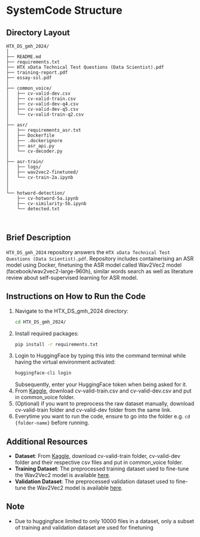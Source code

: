 
# SystemCode Structure

## Directory Layout
```
HTX_DS_gmh_2024/
│
├── README.md
├── requirements.txt
├── HTX xData Technical Test Questions (Data Scientist).pdf
├── training-report.pdf
├── essay-ssl.pdf
│
├── common_voice/
│   ├── cv-valid-dev.csv
│   ├── cv-valid-train.csv
│   ├── cv-valid-dev-q4.csv
│   ├── cv-valid-dev-q5.csv
│   └── cv-valid-train-q2.csv
│
├── asr/
│   ├── requirements_asr.txt
│   ├── Dockerfile
│   ├── .dockerignore
│   ├── asr_api.py
│   └── cv-decoder.py
│
├── asr-train/
│   ├── logs/
│   ├── wav2vec2-finetuned/
│   └── cv-train-2a.ipynb
│   
│
└── hotword-detection/
    ├── cv-hotword-5a.ipynb
    ├── cv-similarity-5b.ipynb
    └── detected.txt
    


```

## Brief Description
`HTX_DS_gmh_2024` repository answers the `HTX xData Technical Test Questions (Data Scientist).pdf`. Repository includes containerising an ASR model using Docker, finetuning the ASR model called Wav2Vec2 model (facebook/wav2vec2-large-960h), similar words search as well as literature review about self-supervised learning for ASR model. 

## Instructions on How to Run the Code

1. Navigate to the HTX_DS_gmh_2024 directory:
   ```bash
   cd HTX_DS_gmh_2024/
   ```
2. Install required packages:
   ```bash
   pip install -r requirements.txt
   ```
3. Login to HuggingFace by typing this into the command terminal while having the virtual environment activated:
   ```bash
   huggingface-cli login
   ```
   Subsequently, enter your HuggingFace token when being asked for it.
4. From [Kaggle](https://www.kaggle.com/datasets/mozillaorg/common-voice), download cv-valid-train.csv  and cv-valid-dev.csv and put in common_voice folder.
5. (Optional) if you want to preprocess the raw dataset manually, download cv-valid-train folder and cv-valid-dev folder from the same link.
6. Everytime you want to run the code, ensure to go into the folder e.g. `cd {folder-name}` before running.


## Additional Resources

- **Dataset**: From [Kaggle](https://www.kaggle.com/datasets/mozillaorg/common-voice), download cv-valid-train folder, cv-valid-dev folder and their respective csv files and put in common_voice folder.
- **Training Dataset**: The preprocessed training dataset used to fine-tune the Wav2Vec2 model is available [here](https://huggingface.co/datasets/gmh98/common_voice_train_ds_v1).
- **Validation Dataset**: The preprocessed validation dataset used to fine-tune the Wav2Vec2 model is available [here](https://huggingface.co/datasets/gmh98/common_voice_valid_ds_v1).


## Note
- Due to huggingface limited to only 10000 files in a dataset, only a subset of training and validation dataset are used for finetuning